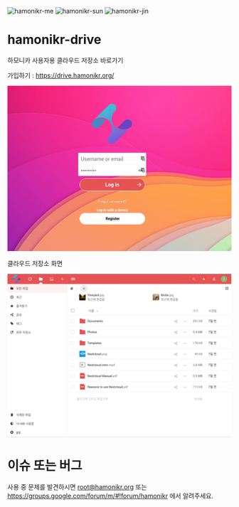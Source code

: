 ![hamonikr-me](https://img.shields.io/badge/hamonikr-me-blueviolet)
![hamonikr-sun](https://img.shields.io/badge/hamonikr-sun-green)
![hamonikr-jin](https://img.shields.io/badge/hamonikr-jin-violet)

# hamonikr-drive

하모니카 사용자용 클라우드 저장소 바로가기

가입하기 : https://drive.hamonikr.org/

![login](doc/img1.png)

클라우드 저장소 화면

![drive](doc/img2.png)

 # 이슈 또는 버그
 사용 중 문제를 발견하시면 root@hamonikr.org 또는 https://groups.google.com/forum/m/#!forum/hamonikr 에서 알려주세요.
